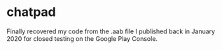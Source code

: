 # chatpad
Finally recovered my code from the .aab file I published back in January 2020 for closed testing on the Google Play Console.
